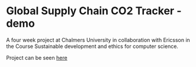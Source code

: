 # Global Supply Chain CO2 Tracker - demo

A four week project at Chalmers University in collaboration with Ericsson in the Course Sustainable development and ethics for computer science.

Project can be seen [here](https://github.com/dcronqvist/co2tracker)
